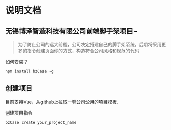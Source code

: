 # 说明文档

## 无锡博泽智造科技有限公司前端脚手架项目~

> 为了防止公司的远大前程，公司决定搭建自己的脚手架系统，后期将采用更多的指令创建页面你的方式，构造符合公司风格和规范的代码

如何安装？

```shell
npm install bzCase -g
```

## 创建项目

目前支持Vue，从github上拉取一套公司公用的项目模板.

创建项目指令

```shell
bzCase create your_project_name
```
